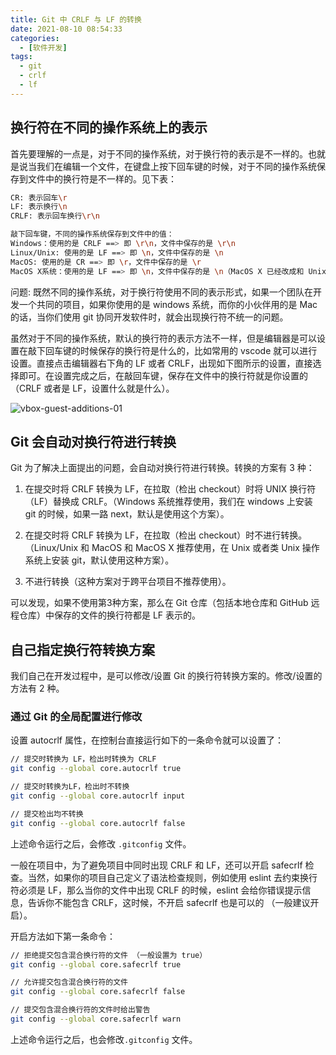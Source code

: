 ```yaml
---
title: Git 中 CRLF 与 LF 的转换
date: 2021-08-10 08:54:33
categories:
  - [软件开发]
tags: 
  - git
  - crlf
  - lf
---
```


## 换行符在不同的操作系统上的表示

首先要理解的一点是，对于不同的操作系统，对于换行符的表示是不一样的。也就是说当我们在编辑一个文件，在键盘上按下回车键的时候，对于不同的操作系统保存到文件中的换行符是不一样的。见下表：

```sh
CR: 表示回车\r
LF: 表示换行\n
CRLF: 表示回车换行\r\n

敲下回车键，不同的操作系统保存到文件中的值：
Windows：使用的是 CRLF ==> 即 \r\n，文件中保存的是 \r\n
Linux/Unix: 使用的是 LF ==> 即 \n，文件中保存的是 \n
MacOS: 使用的是 CR ==> 即 \r，文件中保存的是 \r
MacOS X系统：使用的是 LF ==> 即 \n，文件中保存的是 \n（MacOS X 已经改成和 Unix/Linx 一样使用 LF）
```

问题: 既然不同的操作系统，对于换行符使用不同的表示形式，如果一个团队在开发一个共同的项目，如果你使用的是 windows 系统，而你的小伙伴用的是 Mac 的话，当你们使用 git 协同开发软件时，就会出现换行符不统一的问题。

虽然对于不同的操作系统，默认的换行符的表示方法不一样，但是编辑器是可以设置在敲下回车键的时候保存的换行符是什么的，比如常用的 vscode 就可以进行设置。直接点击编辑器右下角的 LF 或者 CRLF，出现如下图所示的设置，直接选择即可。在设置完成之后，在敲回车键，保存在文件中的换行符就是你设置的（CRLF 或者是 LF，设置什么就是什么）。

![vbox-guest-additions-01](/images/git-crlf-lf.png)

## Git 会自动对换行符进行转换

Git 为了解决上面提出的问题，会自动对换行符进行转换。转换的方案有 3 种：

1. 在提交时将 CRLF 转换为 LF，在拉取（检出 checkout）时将 UNIX 换行符（LF）替换成 CRLF。（Windows 系统推荐使用，我们在 windows 上安装 git 的时候，如果一路 next，默认是使用这个方案）。

2. 在提交时将 CRLF 转换为 LF，在拉取（检出 checkout）时不进行转换。（Linux/Unix 和 MacOS 和 MacOS X 推荐使用，在 Unix 或者类 Unix 操作系统上安装 git，默认使用这种方案）。

3. 不进行转换（这种方案对于跨平台项目不推荐使用）。

可以发现，如果不使用第3种方案，那么在 Git 仓库（包括本地仓库和 GitHub 远程仓库）中保存的文件的换行符都是 LF 表示的。

## 自己指定换行符转换方案

我们自己在开发过程中，是可以修改/设置 Git 的换行符转换方案的。修改/设置的方法有 2 种。

### 通过 Git 的全局配置进行修改

设置 autocrlf 属性，在控制台直接运行如下的一条命令就可以设置了：

```sh
// 提交时转换为 LF，检出时转换为 CRLF
git config --global core.autocrlf true   

// 提交时转换为LF，检出时不转换
git config --global core.autocrlf input   

// 提交检出均不转换
git config --global core.autocrlf false
```

上述命令运行之后，会修改 `.gitconfig` 文件。

一般在项目中，为了避免项目中同时出现 CRLF 和 LF，还可以开启 safecrlf 检查。当然，如果你的项目自己定义了语法检查规则，例如使用 eslint 去约束换行符必须是 LF，那么当你的文件中出现 CRLF 的时候，eslint 会给你错误提示信息，告诉你不能包含 CRLF，这时候，不开启 safecrlf 也是可以的 （一般建议开启）。

开启方法如下第一条命令：

```sh
// 拒绝提交包含混合换行符的文件 （一般设置为 true）
git config --global core.safecrlf true   

// 允许提交包含混合换行符的文件
git config --global core.safecrlf false   

// 提交包含混合换行符的文件时给出警告
git config --global core.safecrlf warn
```

上述命令运行之后，也会修改`.gitconfig` 文件。
